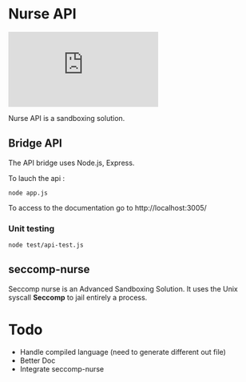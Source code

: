 # Nurse API 

![Nurse API](http://desmond.imageshack.us/Himg337/scaled.php?server=337&filename=nurseapicompileyourcode.png&res=medium)

Nurse API is a sandboxing solution.

## Bridge API

The API bridge uses Node.js, Express.

To lauch the api :

    node app.js
    
To access to the documentation go to http://localhost:3005/

### Unit testing 

    node test/api-test.js
    
## seccomp-nurse

Seccomp nurse is an Advanced Sandboxing Solution. It uses the Unix syscall **Seccomp** to jail entirely a process.

# Todo

- Handle compiled language (need to generate different out file)
- Better Doc
- Integrate seccomp-nurse

